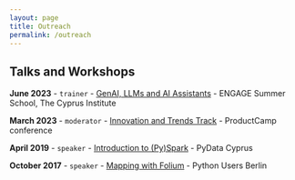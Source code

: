 ```yaml
---
layout: page
title: Outreach
permalink: /outreach
---
```



## Talks and Workshops

__June 2023__ - `trainer` - [GenAI, LLMs and AI Assistants]() - ENGAGE Summer School, The Cyprus Institute

__March 2023__ - `moderator` - [Innovation and Trends Track]() - ProductCamp conference


__April 2019__ -  `speaker` - [Introduction to (Py)Spark](https://www.meetup.com/fr-FR/PyData-Cyprus/events/259617209/) - PyData Cyprus


__October 2017__ - `speaker` - [Mapping with Folium](https://www.meetup.com/Python-Users-Berlin-PUB/events/xmdjfmywpbmb/) - Python Users Berlin



